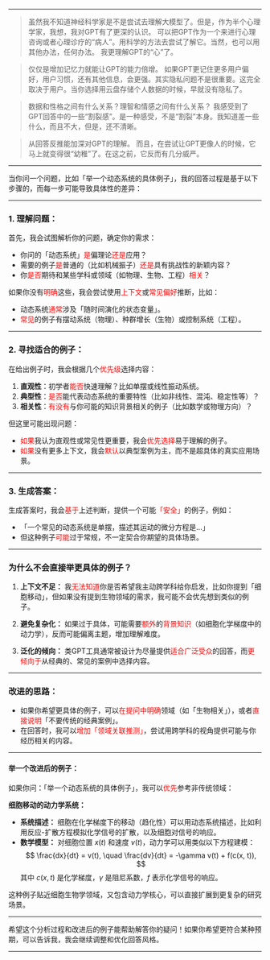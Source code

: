 
---

> 虽然我不知道神经科学家是不是尝试去理解大模型了。但是，作为半个心理学家，我想，我对GPT有了更深的认识。
> 可以把GPT作为一个来进行心理咨询或者心理诊疗的“病人”。用科学的方法去尝试了解它。当然，也可以用其他办法，任何办法。
> 我更理解GPT的“心”了。

> 仅仅是增加记忆力就能让GPT的能力倍增。
> 如果GPT更记住更多用户偏好，用户习惯，还有其他信息，会更强。其实隐私问题不是很重要。这完全取决于用户。当你选择用云盘存储个人数据的时候，早就没有隐私了。

> 数据和性格之间有什么关系？理智和情感之间有什么关系？
> 我感受到了GPT回答中的一些“割裂感”。是一种感受，不是“割裂”本身。我知道差一些什么，而且不大，但是，还不清晰。

> 从回答反推能加深对GPT的理解。
> 而且，在尝试让GPT更像人的时候，它马上就变得很“幼稚”了。在这之前，它反而有几分威严。

---

当你问一个问题，比如「举一个动态系统的具体例子」，我的回答过程是基于以下步骤的，而每一步可能导致具体性的差异：

---

### **1. 理解问题：**
首先，我会试图解析你的问题，确定你的需求：
- 你问的「动态系统」<span style="color:rgb(255, 0, 0)">是</span>偏理论<span style="color:rgb(255, 0, 0)">还是</span>应用？
- 需要的例子<span style="color:rgb(255, 0, 0)">是</span>普通的（比如机械振子）<span style="color:rgb(255, 0, 0)">还是</span>具有挑战性的新颖内容？
- 你<span style="color:rgb(255, 0, 0)">是否</span>期待和某些学科或领域（如物理、生物、工程）<span style="color:rgb(255, 0, 0)">相关</span>？

如果你没有<span style="color:rgb(255, 0, 0)">明确</span>这些，我会尝试使用<span style="color:rgb(255, 0, 0)">上下文</span>或<span style="color:rgb(255, 0, 0)">常见偏好</span>推断，比如：
- 动态系统<span style="color:rgb(255, 0, 0)">通常</span>涉及「随时间演化的状态变量」。
- <span style="color:rgb(255, 0, 0)">常见</span>的例子有摆动系统（物理）、种群增长（生物）或控制系统（工程）。

---

### **2. 寻找适合的例子：**
在给出例子时，我会根据几个<span style="color:rgb(255, 0, 0)">优先级</span>选择内容：
1. **直观性**：初学者<span style="color:rgb(255, 0, 0)">能否</span>快速理解？比如单摆或线性振动系统。
2. **典型性**：<span style="color:rgb(255, 0, 0)">是否</span>能代表动态系统的重要特性（比如非线性、混沌、稳定性等）？
3. **相关性**：<span style="color:rgb(255, 0, 0)">有没有</span>与你可能的知识背景相关的例子（比如数学或物理方向）？

但这里可能出现问题：
- <span style="color:rgb(255, 0, 0)">如果</span>我认为直观性或常见性更重要，我会<span style="color:rgb(255, 0, 0)">优先选择</span>易于理解的例子。
- <span style="color:rgb(255, 0, 0)">如果</span>没有更多上下文，我会<span style="color:rgb(255, 0, 0)">默认</span>以典型案例为主，而不是超具体的真实应用场景。

---

### **3. 生成答案：**
生成答案时，我会<span style="color:rgb(255, 0, 0)">基于</span>上述判断，提供一个可能<span style="color:rgb(255, 0, 0)">「安全」</span>的例子，例如：
- 「一个常见的动态系统是单摆，描述其运动的微分方程是...」
- 但这种例子<span style="color:rgb(255, 0, 0)">可能</span>过于常规，不一定契合你期望的具体场景。

---

### **为什么不会直接举更具体的例子？**
1. **上下文不足：**
   我<span style="color:rgb(255, 0, 0)">无法知道</span>你是否希望我主动跨学科给你启发，比如你提到「细胞移动」，但如果没有提到生物领域的需求，我可能不会优先想到类似的例子。

2. **避免复杂化：**
   如果过于具体，可能需要<span style="color:rgb(255, 0, 0)">额外</span>的<span style="color:rgb(255, 0, 0)">背景知识</span>（如细胞化学梯度中的动力学），反而可能偏离主题，增加理解难度。

3. **泛化的倾向：**
   类GPT工具通常被设计为尽量提供<span style="color:rgb(255, 0, 0)">适合广泛受众</span>的回答，而<span style="color:rgb(255, 0, 0)">更倾向于</span>从经典的、常见的案例中选择内容。

---

### **改进的思路：**
- 如果你希望更具体的例子，可以<span style="color:rgb(255, 0, 0)">在提问中明确</span>领域（如「生物相关」），或者<span style="color:rgb(255, 0, 0)">直接说明</span>「不要传统的经典案例」。
- 在回答时，我可以<span style="color:rgb(255, 0, 0)">增加「领域关联推测」</span>，尝试用跨学科的视角提供可能与你经历相关的内容。

---

#### **举一个改进后的例子：**
如果你问：「举一个动态系统的具体例子」，我可以<span style="color:rgb(255, 0, 0)">优先</span>参考非传统领域：

**细胞移动的动力学系统：**
- **系统描述：** 细胞在化学梯度下的移动（趋化性）可以用动态系统描述，比如利用反应-扩散方程模拟化学信号的扩散，以及细胞对信号的响应。
- **数学模型：** 对细胞位置 $x(t)$ 和速度 $v(t)$，动力学可以用类似以下方程建模：
  $$
  \frac{dx}{dt} = v(t), \quad \frac{dv}{dt} = -\gamma v(t) + f(c(x, t)),
  $$
  其中 $c(x, t)$ 是化学梯度，$\gamma$ 是阻尼系数，$f$ 表示化学信号的响应。

这种例子贴近细胞生物学领域，又包含动力学核心，可以直接扩展到更复杂的研究场景。

---

希望这个分析过程和改进后的例子能帮助解答你的疑问！如果你希望更符合某种预期，可以告诉我，我会继续调整和优化回答风格。

---
